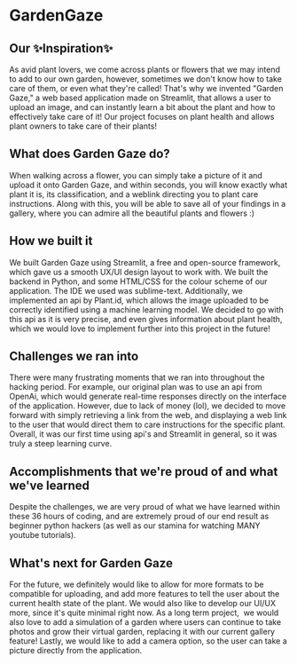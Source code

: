 # GardenGaze

## Our ✨Inspiration✨
As avid plant lovers, we come across plants or flowers that we may intend to add to our own garden, however, sometimes we don't know how to take care of them, or even what they're called! That's why we invented "Garden Gaze," a web based application made on Streamlit, that allows a user to upload an image, and can instantly learn a bit about the plant and how to effectively take care of it! Our project focuses on plant health and allows plant owners to take care of their plants! 

## What does Garden Gaze do?
When walking across a flower, you can simply take a picture of it and upload it onto Garden Gaze, and within seconds, you will know exactly what plant it is, its classification, and a weblink directing you to plant care instructions. Along with this, you will be able to save all of your findings in a gallery, where you can admire all the beautiful plants and flowers :)

## How we built it
We built Garden Gaze using Streamlit, a free and open-source framework, which gave us a smooth UX/UI design layout to work with. We built the backend in Python, and some HTML/CSS for the colour scheme of our application. The IDE we used was sublime-text. Additionally, we implemented an api by Plant.id, which allows the image uploaded to be correctly identified using a machine learning model. We decided to go with this api as it is very precise, and even gives information about plant health, which we would love to implement further into this project in the future! 


## Challenges we ran into
There were many frustrating moments that we ran into throughout the hacking period. For example, our original plan was to use an api from OpenAi, which would generate real-time responses directly on the interface of the application. However, due to lack of money (lol), we decided to move forward with simply retrieving a link from the web, and displaying a web link to the user that would direct them to care instructions for the specific plant. Overall, it was our first time using api's and Streamlit in general, so it was truly a steep learning curve. 

## Accomplishments that we're proud of and what we've learned
Despite the challenges, we are very proud of what we have learned within these 36 hours of coding, and are extremely proud of our end result as beginner python hackers (as well as our stamina for watching MANY youtube tutorials). 

## What's next for Garden Gaze
For the future, we definitely would like to allow for more formats to be compatible for uploading, and add more features to tell the user about the current health state of the plant. We would also like to develop our UI/UX more, since it's quite minimal right now. As a long term project,  we would also love to add a simulation of a garden where users can continue to take photos and grow their virtual garden, replacing it with our current gallery feature! Lastly, we would like to add a camera option, so the user can take a picture directly from the application.
